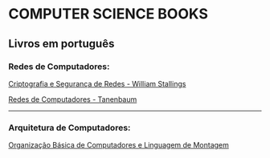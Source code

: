 # COMPUTER SCIENCE BOOKS
## Livros em português
### Redes de Computadores:
[Criptografia e Segurança de Redes - William Stallings](https://github.com/TulioNPL/ComputerScienceBooks/blob/master/Criptografia%20e%20Seguran%C3%A7a%20de%20Redes.pdf)

[Redes de Computadores - Tanenbaum](https://github.com/TulioNPL/ComputerScienceBooks/blob/master/Redes%20de%20Computadores%20-%20Tanenbaum.pdf)

____________________________________
### Arquitetura de Computadores:
[Organização Básica de Computadores e Linguagem de Montagem](https://github.com/TulioNPL/ComputerScienceBooks/blob/master/Organiza%C3%A7%C3%A3o%20B%C3%A1sica%20de%20Computadores%20e%20Linguagem%20de%20Montagem.epub)
